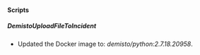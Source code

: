 
#### Scripts
##### DemistoUploadFileToIncident
- Updated the Docker image to: *demisto/python:2.7.18.20958*.
